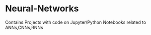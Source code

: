 # Neural-Networks
Contains Projects with code on Jupyter/Python Notebooks related to ANNs,CNNs,RNNs
